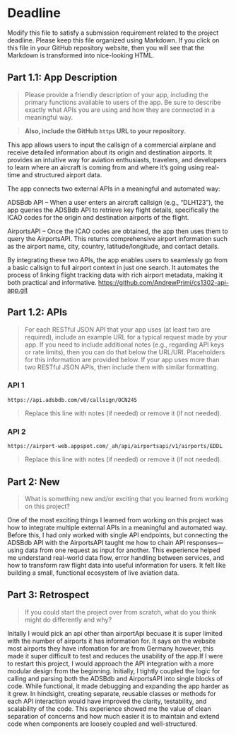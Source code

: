 # Deadline

Modify this file to satisfy a submission requirement related to the project
deadline. Please keep this file organized using Markdown. If you click on
this file in your GitHub repository website, then you will see that the
Markdown is transformed into nice-looking HTML.

## Part 1.1: App Description

> Please provide a friendly description of your app, including
> the primary functions available to users of the app. Be sure to
> describe exactly what APIs you are using and how they are connected
> in a meaningful way.

> **Also, include the GitHub `https` URL to your repository.**

This app allows users to input the callsign of a commercial airplane and receive detailed information about its origin and destination airports. It provides an intuitive way for aviation enthusiasts, travelers, and developers to learn where an aircraft is coming from and where it’s going using real-time and structured airport data.

The app connects two external APIs in a meaningful and automated way:

ADSBdb API – When a user enters an aircraft callsign (e.g., “DLH123”), the app queries the ADSBdb API to retrieve key flight details, specifically the ICAO codes for the origin and destination airports of the flight.

AirportsAPI – Once the ICAO codes are obtained, the app then uses them to query the AirportsAPI. This returns comprehensive airport information such as the airport name, city, country, latitude/longitude, and contact details.

By integrating these two APIs, the app enables users to seamlessly go from a basic callsign to full airport context in just one search. It automates the process of linking flight tracking data with rich airport metadata, making it both practical and informative.
 https://github.com/AndrewPrimi/cs1302-api-app.git

## Part 1.2: APIs

> For each RESTful JSON API that your app uses (at least two are required),
> include an example URL for a typical request made by your app. If you
> need to include additional notes (e.g., regarding API keys or rate
> limits), then you can do that below the URL/URI. Placeholders for this
> information are provided below. If your app uses more than two RESTful
> JSON APIs, then include them with similar formatting.

### API 1

```
https://api.adsbdb.com/v0/callsign/OCN245

```

> Replace this line with notes (if needed) or remove it (if not needed).

### API 2

```
https://airport-web.appspot.com/_ah/api/airportsapi/v1/airports/EDDL
```

> Replace this line with notes (if needed) or remove it (if not needed).

## Part 2: New

> What is something new and/or exciting that you learned from working
> on this project?

One of the most exciting things I learned from working on this project was how to integrate multiple external APIs in a meaningful and automated way. Before this, I had only worked with single API endpoints, but connecting the ADSBdb API with the AirportsAPI taught me how to chain API responses—using data from one request as input for another. This experience helped me understand real-world data flow, error handling between services, and how to transform raw flight data into useful information for users. It felt like building a small, functional ecosystem of live aviation data.

## Part 3: Retrospect

> If you could start the project over from scratch, what do
> you think might do differently and why?

Initally I would pick an api other than airportApi becuase it is super limited with the number of airports it has information for. It says on the website most airports they have infomation for are from Germany however, this made it super difficult to test and reduces the usability of the app.If I were to restart this project, I would approach the API integration with a more modular design from the beginning. Initially, I tightly coupled the logic for calling and parsing both the ADSBdb and AirportsAPI into single blocks of code. While functional, it made debugging and expanding the app harder as it grew. In hindsight, creating separate, reusable classes or methods for each API interaction would have improved the clarity, testability, and scalability of the code. This experience showed me the value of clean separation of concerns and how much easier it is to maintain and extend code when components are loosely coupled and well-structured.
